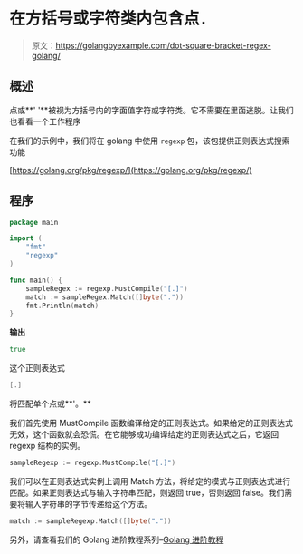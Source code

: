 # 在方括号或字符类内包含点`.`

> 原文：<https://golangbyexample.com/dot-square-bracket-regex-golang/>

## **概述**

点或**' '**被视为方括号内的字面值字符或字符类。它不需要在里面逃脱。让我们也看看一个工作程序

在我们的示例中，我们将在 golang 中使用 `regexp` 包，该包提供正则表达式搜索功能

[https://golang.org/pkg/regexp/](https://golang.org/pkg/regexp/)

## **程序**

```go
package main

import (
    "fmt"
    "regexp"
)

func main() {
    sampleRegex := regexp.MustCompile("[.]")
    match := sampleRegex.Match([]byte("."))
    fmt.Println(match)
}
```

**输出**

```go
true
```

这个正则表达式

```go
[.]
```

将匹配单个点或**'。**

我们首先使用 MustCompile 函数编译给定的正则表达式。如果给定的正则表达式无效，这个函数就会恐慌。在它能够成功编译给定的正则表达式之后，它返回 regexp 结构的实例。

```go
sampleRegexp := regexp.MustCompile("[.]")
```

我们可以在正则表达式实例上调用 Match 方法，将给定的模式与正则表达式进行匹配。如果正则表达式与输入字符串匹配，则返回 true，否则返回 false。我们需要将输入字符串的字节传递给这个方法。

```go
match := sampleRegexp.Match([]byte("."))
```

另外，请查看我们的 Golang 进阶教程系列–[Golang 进阶教程](https://golangbyexample.com/golang-comprehensive-tutorial/)